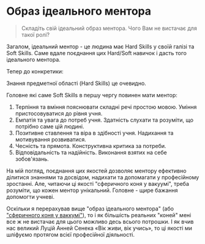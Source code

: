# Образ ідеального ментора

> Складіть свій ідеальний образ ментора. Чого Вам не вистачає для такої ролі?

Загалом, ідеальний ментор - це людина має Hard Skills у своїй галізі та Soft Skills. Саме вдале поєднання цих Hard/Soft навичок і дасть того ідеального ментора.

Тепер до конкретики:

Знання предметної області (Hard Skills) це очевидно.

Головне які саме Soft Skills в першу чергу повинен мати ментор:

1. Терпіння та вміння пояснювати складні речі простою мовою. Уміння пристосовуватися до рівня учня.
2. Емпатія та увага до потреб учня. Здатність слухати та розуміти, що потрібно саме цій людині.
3. Позитивне ставлення та віра в здібності учня. Надихання та мотивування розвиватися.
4. Чесність та прямота. Конструктивна критика за потреби.
5. Відповідальність та надійність. Виконання взятих на себе зобов'язань.


На мій погляд, поєднання цих якостей дозволяє ментору ефективно ділитися знаннями та досвідом, надихати та допомагати у професійному зростанні. Але, читаючи ці якості "сферичного коня у вакуумі", треба розуміти, що кожен ментор унікальний. Головне - щире бажання допомогти учневі.

Оскільки я перерахував вище "образ ідеального ментора" (або ["сферичного коня у ваккумі"](https://uk.wikipedia.org/wiki/%D0%A1%D1%84%D0%B5%D1%80%D0%B8%D1%87%D0%BD%D0%B0_%D0%BA%D0%BE%D1%80%D0%BE%D0%B2%D0%B0)), то і як більшість реальних "коней" мені все ж не вистачає для цього можливо десь всього потрошки. І як вчив нас великий Луцій Анней Сенека «Вік живи, вік учись», то ці якості ми шліфуємо протягом всієї професійної діяльності.